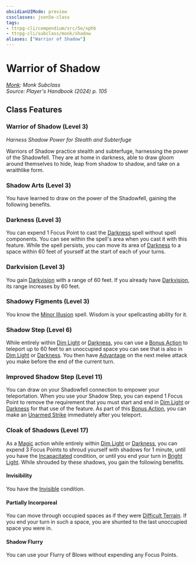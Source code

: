 ```yaml
---
obsidianUIMode: preview
cssclasses: json5e-class
tags:
- ttrpg-cli/compendium/src/5e/xphb
- ttrpg-cli/subclass/monk/shadow
aliases: ["Warrior of Shadow"]
---
```

# Warrior of Shadow
*[Monk](monk-xphb.md): Monk Subclass*  
*Source: Player's Handbook (2024) p. 105*  


## Class Features

### Warrior of Shadow (Level 3)

*Harness Shadow Power for Stealth and Subterfuge*

Warriors of Shadow practice stealth and subterfuge, harnessing the power of the Shadowfell. They are at home in darkness, able to draw gloom around themselves to hide, leap from shadow to shadow, and take on a wraithlike form.

### Shadow Arts (Level 3)

You have learned to draw on the power of the Shadowfell, gaining the following benefits.

### Darkness (Level 3)

You can expend 1 Focus Point to cast the [Darkness](3-Compendium/CLI/spells/darkness-xphb.md) spell without spell components. You can see within the spell's area when you cast it with this feature. While the spell persists, you can move its area of [Darkness](3-Compendium/CLI/rules/variant-rules/darkness-xphb.md) to a space within 60 feet of yourself at the start of each of your turns.

### Darkvision (Level 3)

You gain [Darkvision](senses.md#Darkvision) with a range of 60 feet. If you already have [Darkvision](senses.md#Darkvision), its range increases by 60 feet.

### Shadowy Figments (Level 3)

You know the [Minor Illusion](/3-Compendium/CLI/spells/minor-illusion-xphb.md) spell. Wisdom is your spellcasting ability for it.

### Shadow Step (Level 6)

While entirely within [Dim Light](dim-light-xphb.md) or [Darkness](3-Compendium/CLI/rules/variant-rules/darkness-xphb.md), you can use a [Bonus Action](bonus-action-xphb.md) to teleport up to 60 feet to an unoccupied space you can see that is also in [Dim Light](dim-light-xphb.md) or [Darkness](3-Compendium/CLI/rules/variant-rules/darkness-xphb.md). You then have [Advantage](advantage-xphb.md) on the next melee attack you make before the end of the current turn.

### Improved Shadow Step (Level 11)

You can draw on your Shadowfell connection to empower your teleportation. When you use your Shadow Step, you can expend 1 Focus Point to remove the requirement that you must start and end in [Dim Light](dim-light-xphb.md) or [Darkness](3-Compendium/CLI/rules/variant-rules/darkness-xphb.md) for that use of the feature. As part of this [Bonus Action](bonus-action-xphb.md), you can make an [Unarmed Strike](unarmed-strike-xphb.md) immediately after you teleport.

### Cloak of Shadows (Level 17)

As a [Magic](actions.md#Magic) action while entirely within [Dim Light](dim-light-xphb.md) or [Darkness](3-Compendium/CLI/rules/variant-rules/darkness-xphb.md), you can expend 3 Focus Points to shroud yourself with shadows for 1 minute, until you have the [Incapacitated](conditions.md#Incapacitated) condition, or until you end your turn in [Bright Light](bright-light-xphb.md). While shrouded by these shadows, you gain the following benefits.

#### Invisibility

You have the [Invisible](conditions.md#Invisible) condition.

#### Partially Incorporeal

You can move through occupied spaces as if they were [Difficult Terrain](difficult-terrain-xphb.md). If you end your turn in such a space, you are shunted to the last unoccupied space you were in.

#### Shadow Flurry

You can use your Flurry of Blows without expending any Focus Points.